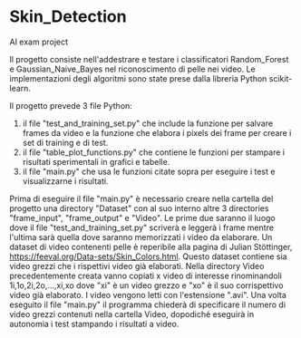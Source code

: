 # Skin_Detection
AI exam project

Il progetto consiste nell'addestrare e testare i classificatori Random_Forest e Gaussian_Naive_Bayes nel riconoscimento di pelle nei video. Le implementazioni degli algoritmi sono
state prese dalla libreria Python scikit-learn.

Il progetto prevede 3 file Python:
1) il file "test_and_training_set.py" che include la funzione per salvare frames da video e la funzione che elabora i pixels dei frame per creare i set di training e di test.
2) il file "table_plot_functions.py" che contiene le funzioni per stampare i risultati sperimentali in grafici e tabelle.
3) il file "main.py" che usa le funzioni citate sopra per eseguire i test e visualizzarne i risultati.

Prima di eseguire il file "main.py" è necessario creare nella cartella del progetto una directory "Dataset" con al suo interno altre 3 directories "frame_input", "frame_output" e
"Video". Le prime due saranno il luogo dove il file "test_and_training_set.py" scriverà e leggerà i frame mentre l'ultima sarà quella dove saranno memorizzati i video da elaborare.
Un dataset di video contenenti pelle è reperibile alla pagina di Julian Stöttinger, https://feeval.org/Data-sets/Skin_Colors.html. Questo dataset contiene sia video grezzi che 
i rispettivi video già elaborati. Nella directory Video precedentemente creata vanno copiati x video di interesse rinominandoli 1i,1o,2i,2o,...,xi,xo dove "xi" è un video grezzo e
"xo" è il suo corrispettivo video già elaborato. I video vengono letti con l'estensione ".avi".
Una volta eseguito il file "main.py" il programma chiederà di specificare il numero di video grezzi contenuti nella cartella Video, dopodiché eseguirà in autonomia i test stampando i risultati a video.





